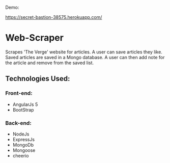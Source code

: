 Demo:

https://secret-bastion-38575.herokuapp.com/

# Web-Scraper

Scrapes 'The Verge' website for articles. A user can save articles they like. Saved articles are saved in a Mongo database. A user can then add note for the article and remove from the saved list.

## Technologies Used:

### Front-end:
* AngularJs 5
* BootStrap

### Back-end:
* NodeJs
* ExpressJs
* MongoDb
* Mongoose
* cheerio
